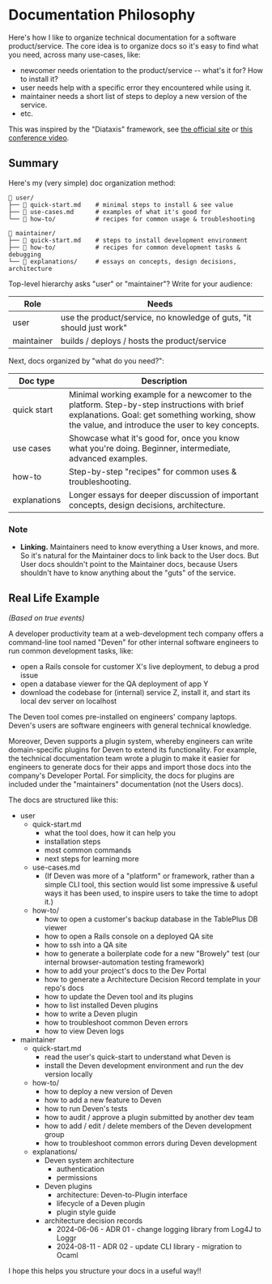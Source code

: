 # Documentation Philosophy

Here's how I like to organize technical documentation for a software product/service. The core idea is to organize docs so it's easy to find what you need, across many use-cases, like:

- newcomer needs orientation to the product/service -- what's it for? How to install it?
- user needs help with a specific error they encountered while using it.
- maintainer needs a short list of steps to deploy a new version of the service.
- etc.

This was inspired by the "Diataxis" framework, see [the official site](https://diataxis.fr/) or [this conference video](https://www.youtube.com/watch?v=t4vKPhjcMZg).


## Summary

Here's my (very simple) doc organization method:

```
📁 user/
├── 📄 quick-start.md    # minimal steps to install & see value
├── 📄 use-cases.md      # examples of what it's good for
└── 📂 how-to/           # recipes for common usage & troubleshooting

📁 maintainer/
├── 📄 quick-start.md    # steps to install development environment
├── 📂 how-to/           # recipes for common development tasks & debugging
└── 📂 explanations/     # essays on concepts, design decisions, architecture
```

Top-level hierarchy asks "user" or "maintainer"? Write for your audience:

| Role         | Needs |
|--------------|-------------|
| user     | use the product/service, no knowledge of guts, "it should just work" |
| maintainer | builds / deploys / hosts the product/service |


Next, docs organized by "what do you need?":


| Doc type | Description |
|----------|-------------|
| quick start | Minimal working example for a newcomer to the platform. Step-by-step instructions with brief explanations. Goal: get something working, show the value, and introduce the user to key concepts. |
| use cases | Showcase what it's good for, once you know what you're doing. Beginner, intermediate, advanced examples. |
| how-to | Step-by-step "recipes" for common uses & troubleshooting. |
| explanations | Longer essays for deeper discussion of important concepts, design decisions, architecture. |


### Note

- **Linking.** Maintainers need to know everything a User knows, and more. So it's natural for the Maintainer docs to link back to the User docs. But User docs shouldn't point to the Maintainer docs, because Users shouldn't have to know anything about the "guts" of the service.



## Real Life Example

*(Based on true events)*

A developer productivity team at a web-development tech company offers a command-line tool named "Deven" for other internal software engineers to run common development tasks, like:

- open a Rails console for customer X's live deployment, to debug a prod issue
- open a database viewer for the QA deployment of app Y
- download the codebase for (internal) service Z, install it, and start its local dev server on localhost

The Deven tool comes pre-installed on engineers' company laptops. Deven's users are software engineers with general technical knowledge.

Moreover, Deven supports a plugin system, whereby engineers can write domain-specific plugins for Deven to extend its functionality. For example, the technical documentation team wrote a plugin to make it easier for engineers to generate docs for their apps and import those docs into the company's Developer Portal. For simplicity, the docs for plugins are included under the "maintainers" documentation (not the Users docs).

The docs are structured like this:

- user
	- quick-start.md
		- what the tool does, how it can help you
		- installation steps
		- most common commands
		- next steps for learning more
	- use-cases.md
		- (If Deven was more of a "platform" or framework, rather than a simple CLI tool, this section would list some impressive & useful ways it has been used, to inspire users to take the time to adopt it.)
	- how-to/
		- how to open a customer's backup database in the TablePlus DB viewer
		- how to open a Rails console on a deployed QA site
		- how to ssh into a QA site
		- how to generate a boilerplate code for a new "Browely" test (our internal browser-automation testing framework)
		- how to add your project's docs to the Dev Portal
		- how to generate a Architecture Decision Record template in your repo's docs
		- how to update the Deven tool and its plugins
		- how to list installed Deven plugins
		- how to write a Deven plugin
		- how to troubleshoot common Deven errors
		- how to view Deven logs
- maintainer
	- quick-start.md
		- read the user's quick-start to understand what Deven is
		- install the Deven development environment and run the dev version locally
	- how-to/
		- how to deploy a new version of Deven
		- how to add a new feature to Deven
		- how to run Deven's tests
		- how to audit / approve a plugin submitted by another dev team
		- how to add / edit / delete members of the Deven development group
		- how to troubleshoot common errors during Deven development
	- explanations/
		- Deven system architecture
			- authentication
			- permissions
		- Deven plugins
			- architecture: Deven-to-Plugin interface
			- lifecycle of a Deven plugin
			- plugin style guide
		- architecture decision records
			- 2024-06-06 - ADR 01 - change logging library from Log4J to Loggr
			- 2024-08-11 - ADR 02 - update CLI library - migration to Ocaml


I hope this helps you structure your docs in a useful way!!
